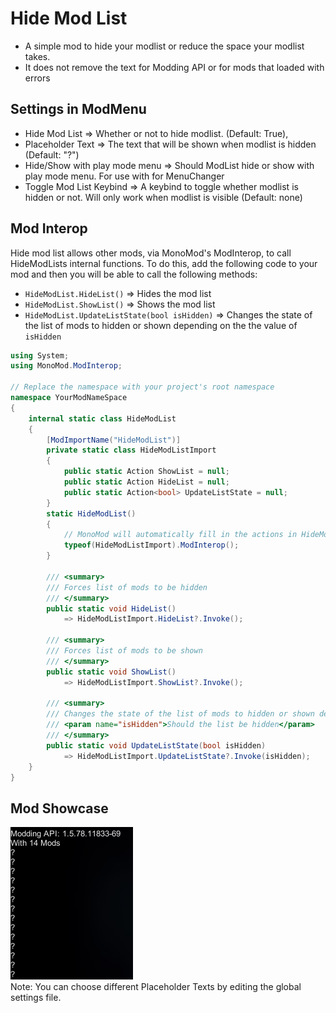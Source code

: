 # Hide Mod List
- A simple mod to hide your modlist or reduce the space your modlist takes.
- It does not remove the text for Modding API or for mods that loaded with errors

## Settings in ModMenu
- Hide Mod List => Whether or not to hide modlist. (Default: True),
- Placeholder Text => The text that will be shown when modlist is hidden (Default: "?")
- Hide/Show with play mode menu => Should ModList hide or show with play mode menu. For use with for MenuChanger
- Toggle Mod List Keybind => A keybind to toggle whether modlist is hidden or not. Will only work when modlist is visible (Default: none)

## Mod Interop
Hide mod list allows other mods, via MonoMod's ModInterop, to call HideModLists internal functions.
To do this, add the following code to your mod and then you will be able to call the following methods:
- `HideModList.HideList()` => Hides the mod list
- `HideModList.ShowList()` => Shows the mod list
- `HideModList.UpdateListState(bool isHidden)` => Changes the state of the list of mods to hidden or shown depending on the the value of `isHidden`
```cs
using System;
using MonoMod.ModInterop;

// Replace the namespace with your project's root namespace
namespace YourModNameSpace
{
    internal static class HideModList
    {
        [ModImportName("HideModList")]
        private static class HideModListImport
        {
            public static Action ShowList = null;
            public static Action HideList = null;
            public static Action<bool> UpdateListState = null;
        }
        static HideModList()
        {
            // MonoMod will automatically fill in the actions in HideModListImport the first time they're used
            typeof(HideModListImport).ModInterop();
        }

        /// <summary>
        /// Forces list of mods to be hidden
        /// </summary>
        public static void HideList()
            => HideModListImport.HideList?.Invoke();   
            
        /// <summary>
        /// Forces list of mods to be shown
        /// </summary>
        public static void ShowList()
            => HideModListImport.ShowList?.Invoke();

        /// <summary>
        /// Changes the state of the list of mods to hidden or shown depending on the the value of <paramref name="isHidden"/>
        /// <param name="isHidden">Should the list be hidden</param>
        /// </summary>
        public static void UpdateListState(bool isHidden) 
            => HideModListImport.UpdateListState?.Invoke(isHidden);
    }
}

```

## Mod Showcase
![Example of mod in use](ReadmeAssets/Example.png)  
Note: You can choose different Placeholder Texts by editing the global settings file.  

